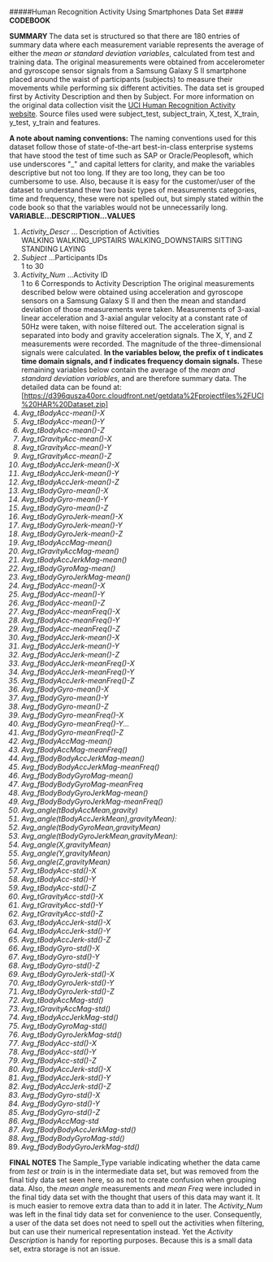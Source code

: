 #####Human Recognition Activity Using Smartphones Data Set
####<b> CODEBOOK </b>


<b> SUMMARY </b>
The data set is structured so that there are 180 entries of summary data where each measurement variable represents the average of either the <i> mean or standard deviation variables</i>, calculated from test and training data. The original measurements were obtained from accelerometer and gyroscope sensor signals from a Samsung Galaxy S II smartphone placed around the waist of participants (subjects) to measure their movements while performing six different activities. The data set is grouped first by Activity Description and then by Subject. For more information on the original data collection visit the [UCI Human Recognition Activity website](http://archive.ics.uci.edu/ml/datasets/Human+Activity+Recognition+Using+Smartphones). Source files used were subject_test, subject_train, X_test, X_train, y_test, y_train and features.

<b>A note about naming conventions:</b> The naming conventions used for this dataset follow those of state-of-the-art best-in-class enterprise systems that have stood the test of time such as SAP or Oracle/Peoplesoft, which use underscores "_" and capital letters for clarity, and make the variables descriptive but not too long. If they are too long, they can be too cumbersome to use. Also, because it is easy for the customer/user of the dataset to understand thew two basic types of measurements categories, time and frequency, these were not spelled out, but simply stated within the code book so that the variables would not be unnecessarily long.
<b> VARIABLE...DESCRIPTION...VALUES </b>


1. <i> Activity_Descr </i>... Description of Activities         
               WALKING
		       WALKING_UPSTAIRS
               WALKING_DOWNSTAIRS
               SITTING
               STANDING
               LAYING
2.  <i> Subject </i>...Participants IDs		
               1 to 30
3.  <i> Activity_Num </i> ...Activity ID			
               1 to 6
			   Corresponds to 
               Activity Description
The original measurements described below were obtained using acceleration and gyroscope sensors on a Samsung Galaxy S II and then the mean and standard deviation of those measurements were taken. Measurements of 3-axial linear acceleration and 3-axial angular velocity at a constant rate of 50Hz were taken, with noise filtered out. The acceleration signal is separated into body and gravity acceleration signals. The X, Y, and Z measurements were recorded. The magnitude of the three-dimensional signals were calculated. <b> In the variables below, the prefix of t indicates time domain signals, and f indicates frequency domain signals.</b> These remaining variables below contain the average of the <i> mean and standard deviation variables</i>, and are therefore summary data.  The detailed data can be found at: [https://d396qusza40orc.cloudfront.net/getdata%2Fprojectfiles%2FUCI%20HAR%20Dataset.zip]
4. <i> Avg_tBodyAcc-mean()-X
5.  Avg_tBodyAcc-mean()-Y                   
6.  Avg_tBodyAcc-mean()-Z                   
7.  Avg_tGravityAcc-mean()-X                
8.  Avg_tGravityAcc-mean()-Y                
9.  Avg_tGravityAcc-mean()-Z                
10. Avg_tBodyAccJerk-mean()-X
11. Avg_tBodyAccJerk-mean()-Y            
12. Avg_tBodyAccJerk-mean()-Z               
13. Avg_tBodyGyro-mean()-X                  
14. Avg_tBodyGyro-mean()-Y                  
15. Avg_tBodyGyro-mean()-Z                  
16. Avg_tBodyGyroJerk-mean()-X              
17. Avg_tBodyGyroJerk-mean()-Y              
18. Avg_tBodyGyroJerk-mean()-Z              
19. Avg_tBodyAccMag-mean()                  
20. Avg_tGravityAccMag-mean()               
21. Avg_tBodyAccJerkMag-mean()              
22. Avg_tBodyGyroMag-mean()                 
23. Avg_tBodyGyroJerkMag-mean()             
24. Avg_fBodyAcc-mean()-X                   
25. Avg_fBodyAcc-mean()-Y                   
26. Avg_fBodyAcc-mean()-Z                   
27. Avg_fBodyAcc-meanFreq()-X               
28. Avg_fBodyAcc-meanFreq()-Y               
29. Avg_fBodyAcc-meanFreq()-Z               
30. Avg_fBodyAccJerk-mean()-X               
31. Avg_fBodyAccJerk-mean()-Y               
32. Avg_fBodyAccJerk-mean()-Z               
33. Avg_fBodyAccJerk-meanFreq()-X           
34. Avg_fBodyAccJerk-meanFreq()-Y           
35. Avg_fBodyAccJerk-meanFreq()-Z           
36. Avg_fBodyGyro-mean()-X                  
37. Avg_fBodyGyro-mean()-Y                  
38. Avg_fBodyGyro-mean()-Z                  
39. Avg_fBodyGyro-meanFreq()-X              
40. Avg_fBodyGyro-meanFreq()-Y...
41. Avg_fBodyGyro-meanFreq()-Z              
42. Avg_fBodyAccMag-mean()                  
43. Avg_fBodyAccMag-meanFreq()              
44. Avg_fBodyBodyAccJerkMag-mean()          
45. Avg_fBodyBodyAccJerkMag-meanFreq()      
46. Avg_fBodyBodyGyroMag-mean()             
47. Avg_fBodyBodyGyroMag-meanFreq
48. Avg_fBodyBodyGyroJerkMag-mean()         
49. Avg_fBodyBodyGyroJerkMag-meanFreq()
50. Avg_angle(tBodyAccMean,gravity)         
51. Avg_angle(tBodyAccJerkMean),gravityMean): 
52. Avg_angle(tBodyGyroMean,gravityMean)    
53. Avg_angle(tBodyGyroJerkMean,gravityMean): 
54. Avg_angle(X,gravityMean)                
55. Avg_angle(Y,gravityMean)                
56. Avg_angle(Z,gravityMean)                
57. Avg_tBodyAcc-std()-X                    
58. Avg_tBodyAcc-std()-Y                    
59. Avg_tBodyAcc-std()-Z                    
60. Avg_tGravityAcc-std()-X                 
61. Avg_tGravityAcc-std()-Y                 
62. Avg_tGravityAcc-std()-Z                 
63. Avg_tBodyAccJerk-std()-X                
64. Avg_tBodyAccJerk-std()-Y                
65. Avg_tBodyAccJerk-std()-Z                
66. Avg_tBodyGyro-std()-X                   
67. Avg_tBodyGyro-std()-Y                   
68. Avg_tBodyGyro-std()-Z                   
69. Avg_tBodyGyroJerk-std()-X               
70. Avg_tBodyGyroJerk-std()-Y               
71. Avg_tBodyGyroJerk-std()-Z               
72. Avg_tBodyAccMag-std()                   
73. Avg_tGravityAccMag-std()                
74. Avg_tBodyAccJerkMag-std()               
75. Avg_tBodyGyroMag-std()                  
76. Avg_tBodyGyroJerkMag-std()              
77. Avg_fBodyAcc-std()-X                   
78. Avg_fBodyAcc-std()-Y                    
79. Avg_fBodyAcc-std()-Z                    
80. Avg_fBodyAccJerk-std()-X                
81. Avg_fBodyAccJerk-std()-Y                
82. Avg_fBodyAccJerk-std()-Z                
83. Avg_fBodyGyro-std()-X                   
84. Avg_fBodyGyro-std()-Y                   
85. Avg_fBodyGyro-std()-Z                   
86. Avg_fBodyAccMag-std
87. Avg_fBodyBodyAccJerkMag-std()          
88. Avg_fBodyBodyGyroMag-std()              
89. Avg_fBodyBodyGyroJerkMag-std()     </i>

<b> FINAL NOTES </b> 
The Sample_Type variable indicating whether the data came from <i>test</i> or <i>train</i> is in the intermediate data set, but was removed from the final tidy data set seen here, so as not to create confusion when grouping data. Also, the <i> mean angle </i>measurements and <i>mean Freq </i>were included in the final tidy data set with the thought that users of this data may want it. It is much easier to remove extra data than to add it in later. The <i>Activity_Num </i>was left in the final tidy data set for convenience to the user. Consequently, a user of the data set does not need to spell out the activities when filtering, but can use their numerical representation instead. Yet the <i>Activity Description </i>is handy for reporting purposes. Because this is a small data set, extra storage is not an issue.

